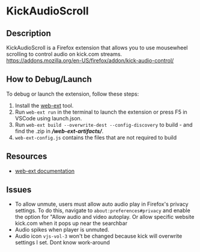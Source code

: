 # KickAudioScroll

## Description
KickAudioScroll is a Firefox extension that allows you to use mousewheel scrolling to control audio on kick.com streams.
https://addons.mozilla.org/en-US/firefox/addon/kick-audio-control/

## How to Debug/Launch
To debug or launch the extension, follow these steps:
1. Install the [web-ext](https://extensionworkshop.com/documentation/develop/getting-started-with-web-ext/) tool.
2. Run `web-ext run` in the terminal to launch the extension or press F5 in VSCode using launch.json.
3. Run `web-ext build --overwrite-dest --config-discovery` to build - and find the .zip in ***/web-ext-artifacts/***.
4. `web-ext-config.js` contains the files that are not required to build

## Resources
- [web-ext documentation](https://extensionworkshop.com/documentation/develop/getting-started-with-web-ext/)

## Issues
- To allow unmute, users must allow auto audio play in Firefox's privacy settings. To do this, navigate to `about:preferences#privacy` and enable the option for "Allow audio and video autoplay.
Or allow specific website kick.com when it pops up near the searchbar
- Audio spikes when player is unmuted.
- Audio icon `vjs-vol-3` won't be changed because kick will overwrite settings I set. Dont know work-around
